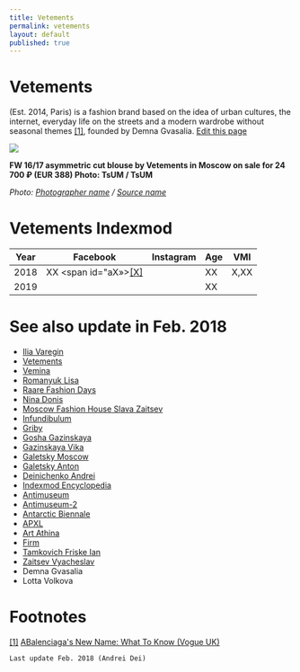 ```yaml
---
title: Vetements
permalink: vetements
layout: default
published: true
---
```


# Vetements

(Est. 2014, Paris) is a fashion brand based on the idea of urban cultures, the internet, everyday life on the streets and a modern wardrobe without seasonal themes <span id="a1">[\[1\]](#f1)</span>, founded by Demna Gvasalia. [Edit this page](http://prose.io/#indexmod/encyclopedia/edit/master/vetements.md)

![](/encyclopedia/images/image-name.jpg)

**FW 16/17 asymmetric cut blouse by Vetements in Moscow on sale for 24 700 ₽ (EUR 388)
Photo: TsUM / TsUM**

*Photo: [Photographer name](/photographer-name-page) / [Source name](/source-name-page)*


# Vetements Indexmod

|Year|Facebook|Instagram|Age|VMI|
|-|-|-|-|-|
|2018|ХХ <span id="aХ»>[\[Х\]](#fХ)</span>||ХХ|Х,ХХ|
|2019|||ХХ||

# See also update in Feb. 2018

+ [Ilia Varegin](varegin-ilia)
+ [Vetements](vetements)
+ [Vemina](vemina)
+ [Romanyuk Lisa](romanyuk-lisa)
+ [Raare Fashion Days](raare-fashion-days)
+ [Nina Donis](nina-donis)
+ [Moscow Fashion House Slava Zaitsev](moscow-fashion-house-slava-zaitsev)
+ [Infundibulum](infundibulum)
+ [Griby](griby)
+ [Gosha Gazinskaya](gosha-gazinskaya)
+ [Gazinskaya Vika](gazinskaya-vika)
+ [Galetsky Moscow](galetsky-moscow)
+ [Galetsky Anton](galetsky-anton)
+ [Deinichenko Andrei](deinichenko-andrei)
+ [Indexmod Encyclopedia](indexmod-encyclopedia)
+ [Antimuseum](antimuseum)
+ [Antimuseum-2](antimuseum-2)
+ [Antarctic Biennale](antarctic-biennale)
+ [APXL](apxl)
+ [Art Athina](art-athina)
+ [Firm](firm)
+ [Tamkovich Friske Ian](tamkovich-friske-ian)
+ [Zaitsev Vyacheslav](zaitsev-vyacheslav)
+ Demna Gvasalia
+ Lotta Volkova

# Footnotes

[[1]](#a1) <span id="f1"></span> [ABalenciaga's New Name: What To Know (Vogue UK)](http://example.net/article)

`Last update Feb. 2018 (Andrei Dei)`
